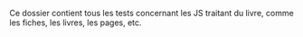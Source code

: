 Ce dossier contient tous les tests concernant les JS traitant du livre,
comme les fiches, les livres, les pages, etc.